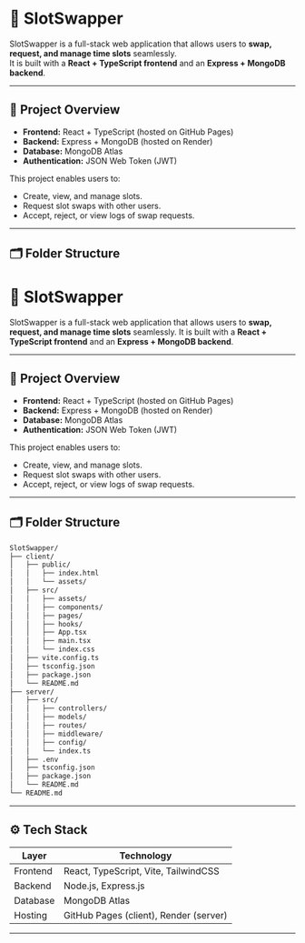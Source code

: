 # 🎯 SlotSwapper

SlotSwapper is a full-stack web application that allows users to **swap, request, and manage time slots** seamlessly.  
It is built with a **React + TypeScript frontend** and an **Express + MongoDB backend**.

---

## 🚀 Project Overview

- **Frontend:** React + TypeScript (hosted on GitHub Pages)  
- **Backend:** Express + MongoDB (hosted on Render)  
- **Database:** MongoDB Atlas  
- **Authentication:** JSON Web Token (JWT)

This project enables users to:
- Create, view, and manage slots.
- Request slot swaps with other users.
- Accept, reject, or view logs of swap requests.

---

## 🗂️ Folder Structure

# 🎯 SlotSwapper

SlotSwapper is a full-stack web application that allows users to **swap, request, and manage time slots** seamlessly.
It is built with a **React + TypeScript frontend** and an **Express + MongoDB backend**.

---

## 🚀 Project Overview

- **Frontend:** React + TypeScript (hosted on GitHub Pages)
- **Backend:** Express + MongoDB (hosted on Render)
- **Database:** MongoDB Atlas
- **Authentication:** JSON Web Token (JWT)

This project enables users to:
- Create, view, and manage slots.
- Request slot swaps with other users.
- Accept, reject, or view logs of swap requests.

---

## 🗂️ Folder Structure

```bash
SlotSwapper/
├── client/
│   ├── public/
│   │   ├── index.html
│   │   └── assets/
│   ├── src/
│   │   ├── assets/
│   │   ├── components/
│   │   ├── pages/
│   │   ├── hooks/
│   │   ├── App.tsx
│   │   ├── main.tsx
│   │   └── index.css
│   ├── vite.config.ts
│   ├── tsconfig.json
│   ├── package.json
│   └── README.md
├── server/
│   ├── src/
│   │   ├── controllers/
│   │   ├── models/
│   │   ├── routes/
│   │   ├── middleware/
│   │   ├── config/
│   │   └── index.ts
│   ├── .env
│   ├── tsconfig.json
│   ├── package.json
│   └── README.md
└── README.md
```

---

## ⚙️ Tech Stack

| Layer | Technology |
|-------|-------------|
| Frontend | React, TypeScript, Vite, TailwindCSS |
| Backend | Node.js, Express.js |
| Database | MongoDB Atlas |
| Hosting | GitHub Pages (client), Render (server) |

---

